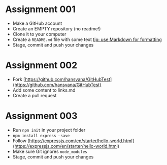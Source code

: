 # Assignment 001
- Make a GitHub account
- Create an EMPTY repository (no readme!)
- Clone it to your computer
- Create a `README.md` file with some text [tip: use Markdown for formatting](https://github.com/adam-p/markdown-here/wiki/Markdown-Cheatsheet)
- Stage, commit and push your changes

# Assignment 002
- Fork [https://github.com/hansvana/GitHubTest](https://github.com/hansvana/GitHubTest)
- Add some content to links.md
- Create a pull request

# Assignment 003
- Run `npm init` in your project folder
- `npm install express –save`
- Follow [https://expressjs.com/en/starter/hello-world.html](https://expressjs.com/en/starter/hello-world.html)
- Make sure Git ignores `node_modules`
- Stage, commit and push your changes

